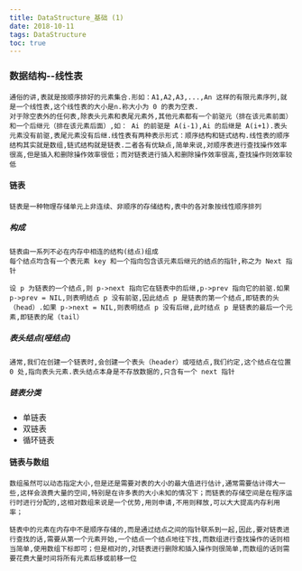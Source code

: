 ```yaml
---
title: DataStructure_基础 (1)
date: 2018-10-11
tags: DataStructure
toc: true
---
```


### 数据结构--线性表
    通俗的讲,表就是按顺序排好的元素集合.形如：A1,A2,A3,...,An 这样的有限元素序列,就是一个线性表,这个线性表的大小是n.称大小为 0 的表为空表.
    对于除空表外的任何表,除表头元素和表尾元素外,其他元素都有一个前驱元（排在该元素前面）和一个后继元（排在该元素后面）,如： Ai 的前驱是 A(i-1),Ai 的后继是 A(i+1).表头元素没有前驱,表尾元素没有后继.线性表有两种表示形式：顺序结构和链式结构.线性表的顺序结构其实就是数组,链式结构就是链表.二者各有优缺点,简单来说,对顺序表进行查找操作效率很高,但是插入和删除操作效率很低；而对链表进行插入和删除操作效率很高,查找操作则效率较低

<!-- more -->

#### 链表
    链表是一种物理存储单元上非连续、非顺序的存储结构,表中的各对象按线性顺序排列

##### 构成
    链表由一系列不必在内存中相连的结构(结点)组成
    每个结点均含有一个表元素 key 和一个指向包含该元素后继元的结点的指针,称之为 Next 指针

    设 p 为链表的一个结点,则 p->next 指向它在链表中的后继,p->prev 指向它的前驱.如果 p->prev = NIL,则表明结点 p 没有前驱,因此结点 p 是链表的第一个结点,即链表的头（head）.如果 p->next = NIL,则表明结点 p 没有后继,此时结点 p 是链表的最后一个元素,即链表的尾（tail）

##### 表头结点(哑结点)
    通常,我们在创建一个链表时,会创建一个表头（header）或哑结点,我们约定,这个结点在位置 0 处,指向表头元素.表头结点本身是不存放数据的,只含有一个 next 指针

##### 链表分类
- 单链表
- 双链表
- 循环链表


#### 链表与数组
    数组虽然可以动态指定大小,但是还是需要对表的大小的最大值进行估计,通常需要估计得大一些,这样会浪费大量的空间,特别是在许多表的大小未知的情况下；而链表的存储空间是在程序运行时进行分配的,这相对数组来说是一个优势,用则申请,不用则释放,可以大大提高内存利用率；

    链表中的元素在内存中不是顺序存储的,而是通过结点之间的指针联系到一起,因此,要对链表进行查找的话,需要从第一个元素开始,一个结点一个结点地往下找,而数组进行查找操作的话则相当简单,使用数组下标即可；但是相对的,对链表进行删除和插入操作则很简单,而数组的话则需要花费大量时间将所有元素后移或前移一位
